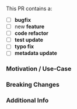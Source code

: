 <!--
  ZOMG a Pull Request. We ❤️ those!

  If you remove or skip this template, you'll make the 🐼 sad and @ken_wheeler
  will appear and pile-drive the close button from a great height while making
  animal noises.

  Please place an x (no spaces!) in all [ ] that apply
-->

This PR contains a:

- [ ] **bugfix**
- [ ] new **feature**
- [ ] **code refactor**
- [ ] **test update** <!-- if bug or feature is checked, this should be too -->
- [ ] **typo fix**
- [ ] **metadata update**

### Motivation / Use-Case

<!--
  Please explain the motivation or use-case for your change.
  What existing problem does the PR solve?
  If this PR addresses an issue, please link to the issue.
-->

### Breaking Changes

<!--
  If this PR introduces a breaking change, please describe the impact and a
  migration path for existing applications.
-->

### Additional Info
